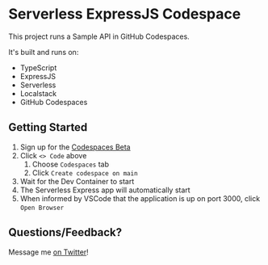 # Serverless ExpressJS Codespace

This project runs a Sample API in GitHub Codespaces.

It's built and runs on:

- TypeScript
- ExpressJS
- Serverless
- Localstack
- GitHub Codespaces

## Getting Started

1. Sign up for the [Codespaces Beta](https://github.com/features/codespaces/signup)
1. Click `<> Code` above
   1. Choose `Codespaces` tab
   1. Click `Create codespace on main`
1. Wait for the Dev Container to start
1. The Serverless Express app will automatically start
1. When informed by VSCode that the application is up on port 3000, click `Open Browser`

## Questions/Feedback?

Message me [on Twitter](https://twitter.com/chrisnuss)!
